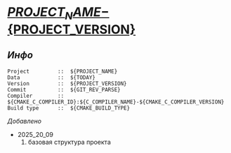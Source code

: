 # **[${PROJECT_NAME}-${PROJECT_VERSION}](https://github.com/Fogotcheck/stm32_cmake_build.git)**

## *Инфо*
```
Project         ::  ${PROJECT_NAME}
Data            ::  ${TODAY}
Version         ::  ${PROJECT_VERSION}
Commit          ::  ${GIT_REV_PARSE}
Compiler        ::  ${CMAKE_C_COMPILER_ID}:${C_COMPILER_NAME}-${CMAKE_C_COMPILER_VERSION}
Build type      ::  ${CMAKE_BUILD_TYPE}
```

*Добавлено*
- 2025_20_09
    1. базовая структура проекта

